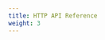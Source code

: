 ```yaml
---
title: HTTP API Reference
weight: 3
---
```


<link rel="stylesheet" type="text/css" href="/swagger-ui/swagger-ui.css" />
<link rel="stylesheet" type="text/css" href="/swagger-ui/swagger-ui-dark.css" />
<link rel="stylesheet" type="text/css" href="/swagger-ui/swagger-ui-modify.css" />

<div id="swagger-ui"></div>
<script src="/swagger-ui/swagger-ui-bundle.js" charset="UTF-8"> </script>
<script src="/swagger-ui/swagger-ui-standalone-preset.js" charset="UTF-8"> </script>
<script src="/swagger-ui/swagger-initializer.js" charset="UTF-8"> </script>

<script>
  window.onload = () => {
    window.ui = SwaggerUIBundle({
      url: '/swagger-ui/pactus.swagger.json',
      dom_id: '#swagger-ui',
      presets: [
        SwaggerUIBundle.presets.apis,
        SwaggerUIStandalonePreset
      ],
      layout: "StandaloneLayout",
    });
  };

document.querySelectorAll('#swagger-ui').forEach(function(table) {
  table.classList.add('not-prose');
});

</script>
